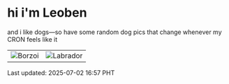 # hi i'm Leoben

and i like dogs—so have some random dog pics that change whenever my CRON feels like it

|  |  |
|--------|----------|
| ![Borzoi](https://random-dog-vercel.vercel.app/api/random-borzoi?v=1751446657) | ![Labrador](https://random-dog-vercel.vercel.app/api/random-labrador?v=1751446657) |

Last updated: 2025-07-02 16:57 PHT
